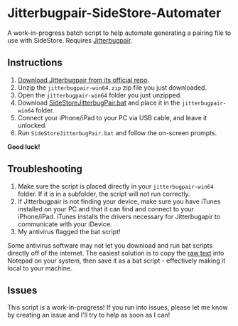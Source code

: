 # Jitterbugpair-SideStore-Automater
A work-in-progress batch script to help automate generating a pairing file to use with SideStore. Requires [Jitterbugpair](https://github.com/osy/Jitterbug/releases/download/v1.3.1/jitterbugpair-win64.zip).

## Instructions
1) [Download Jitterbugpair from its official repo](https://github.com/osy/Jitterbug/releases/download/v1.3.1/jitterbugpair-win64.zip).
2) Unzip the `jitterbugpair-win64.zip` zip file you just downloaded.
3) Open the `jitterbugpair-win64` folder you just unzipped.
4) Download [SideStoreJitterbugPair.bat](https://raw.githubusercontent.com/BlyatBeauty/Jitterbugpair-SideStore-Automater/main/SideStoreJitterbugPair.bat) and place it in the `jitterbugpair-win64` folder.
5) Connect your iPhone/iPad to your PC via USB cable, and leave it unlocked.
6) Run `SideStoreJitterbugPair.bat` and follow the on-screen prompts.

**Good luck!**

## Troubleshooting
1) Make sure the script is placed directly in your `jitterbugpair-win64` folder. If it is in a subfolder, the script will not run correctly.
2) If Jitterbugpair is not finding your device, make sure you have iTunes installed on your PC and that it can find and connect to your iPhone/iPad. iTunes installs the drivers necessary for Jitterbugapir to communicate with your iDevice.
3) My antivirus flagged the bat script! 

Some antivirus software may not let you download and run bat scripts directly off of the internet. The easiest solution is to copy the [raw text](https://raw.githubusercontent.com/BlyatBeauty/Jitterbugpair-SideStore-Automater/main/SideStoreJitterbugPair.bat) into Notepad on your system, then save it as a bat script - effectively making it local to your machine.

## Issues
This script is a work-in-progress! If you run into issues, please let me know by creating an issue and I'll try to help as soon as I can!
